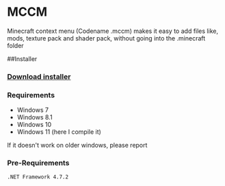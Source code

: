 # MCCM
Minecraft context menu (Codename .mccm) makes it easy to add files like, mods, texture pack and shader pack, without going into the .minecraft folder

##Installer



### [Download installer](https://raw.githubusercontent.com/grpzz/mccm/master/mccmInstaller/bin/mccmInstaller.exe)

### Requirements
 - Windows 7
 - Windows 8.1
 - Windows 10
 - Windows 11 (here I compile it)

If it doesn't work on older windows, please report

### Pre-Requirements
```
.NET Framework 4.7.2
```
